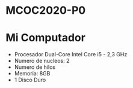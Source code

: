 # MCOC2020-P0
# Mi Computador

+ Procesador Dual-Core Intel Core i5 - 2,3 GHz
+ Numero de nucleos: 2
+ Numero de hilos
+ Memoria: 8GB
+ 1 Disco Duro
